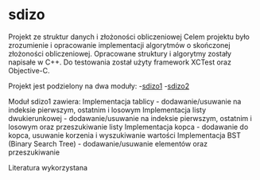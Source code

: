 # sdizo
Projekt ze struktur danych i złożoności obliczeniowej
Celem projektu było zrozumienie i opracowanie implementacji algorytmów o skończonej złożoności obliczeniowej.
Opracowane struktury i algorytmy zostały napisałe w C++. Do testowania został użyty framework XCTest oraz Objective-C. 

Projekt jest podzielony na dwa moduły:
  -[sdizo1](https://github.com/SzymonSergiusz/sdizo1)
  -[sdizo2](https://github.com/SzymonSergiusz/sdizo2)

Moduł sdizo1 zawiera:
Implementacja tablicy - dodawanie/usuwanie na indeksie pierwszym, ostatnim i losowym
Implementacja listy dwukierunkowej - dodawanie/usuwanie na indeksie pierwszym, ostatnim i losowym oraz przeszukiwanie listy
Implementacja kopca - dodawanie do kopca, usuwanie korzenia i wyszukiwanie wartości
Implementacja BST (Binary Search Tree) - dodawanie/usuwanie elementów oraz przeszukiwanie

Literatura wykorzystana
